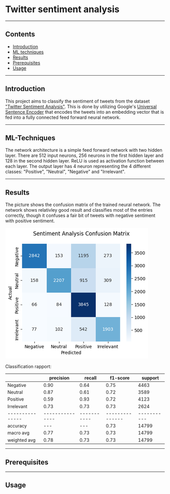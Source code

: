 # Twitter sentiment analysis
---

## Contents
- [Introduction](#introduction)
- [ML techniques](#ml-techniques)
- [Results](#results)
- [Prerequisites](#prerequisites)
- [Usage](#usage)
---

## Introduction
This project aims to classify the sentiment of tweets from the dataset ["Twitter Sentiment Analysis"](https://www.kaggle.com/datasets/jp797498e/twitter-entity-sentiment-analysis). This is done by utilizing Google's [Universal Sentence Encoder](https://static.googleusercontent.com/media/research.google.com/en//pubs/archive/46808.pdf) that encodes the tweets into an embedding vector that is fed into a fully connected feed forward neural network. 

---

## ML-Techniques
The network architecture is a simple feed forward network with two hidden layer. There are 512 input neurons, 256 neurons in the first hidden layer and 128 in the second hidden layer. ReLU is used as activation function between each layer. The output layer has 4 neuron representing the 4 different classes: "Positive", "Neutral", "Negative" and "Irrelevant".

---

## Results
The picture shows the confusion matrix of the trained neural network. The network shows relativley good result and classifies most of the entries correctly, though it confuses a fair bit of tweets with negative sentiment with positive sentiment.

![Confusion matrix](imgs/confusionmatrix.png)

Classification rapport:

|               |   precision   |   recall  |   f1-score    |   support |
|---------------|---------------|-----------|---------------|-----------|
|   Negative    |   0.90        |   0.64    |   0.75        |   4463    |
|   Neutral     |   0.87        |   0.61    |   0.72        |   3589    |
|   Positive    |   0.59        |   0.93    |   0.72        |   4123    |
|   Irrelevant  |   0.73        |   0.73    |   0.73        |   2624    |
|---------------|---------------|-----------|---------------|-----------|
|   accuracy    |   ---         |   ---     |   0.73        |   14799   |
|   macro avg   |   0.77        |   0.73    |   0.73        |   14799   |
|   weighted avg|   0.78        |   0.73    |   0.73        |   14799   |
---

## Prerequisites

---

## Usage


